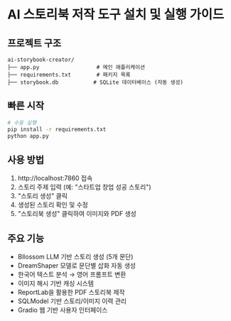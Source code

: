 # AI 스토리북 저작 도구 설치 및 실행 가이드

## 프로젝트 구조
```
ai-storybook-creator/
├── app.py                  # 메인 애플리케이션
├── requirements.txt        # 패키지 목록
├── storybook.db           # SQLite 데이터베이스 (자동 생성)
```

## 빠른 시작
```bash
# 수동 실행
pip install -r requirements.txt
python app.py
```

## 사용 방법
1. http://localhost:7860 접속
2. 스토리 주제 입력 (예: "스타트업 창업 성공 스토리")
3. "스토리 생성" 클릭
4. 생성된 스토리 확인 및 수정
5. "스토리북 생성" 클릭하여 이미지와 PDF 생성

## 주요 기능
- Bllossom LLM 기반 스토리 생성 (5개 문단)
- DreamShaper 모델로 문단별 삽화 자동 생성
- 한국어 텍스트 분석 → 영어 프롬프트 변환
- 이미지 해시 기반 캐싱 시스템
- ReportLab을 활용한 PDF 스토리북 제작
- SQLModel 기반 스토리/이미지 이력 관리
- Gradio 웹 기반 사용자 인터페이스